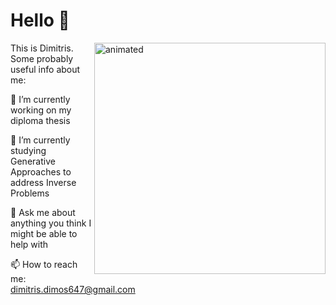 # Hello 👾
<img src="https://media.giphy.com/media/IcZhFmufozDCij3p22/giphy.gif" align="right" width="370px" alt="animated"/>

This is Dimitris. Some probably useful info about me:

🔭 I’m currently working on my diploma thesis

🌱 I’m currently studying Generative Approaches to address Inverse Problems 

💬 Ask me about anything you think I might be able to help with

📫 How to reach me: [dimitris.dimos647@gmail.com](mailto:dimitris.dimos647@gmail.com)

<br clear="left"/>




<!--A "newline". This text doesn't float anymore, is left-aligned.-->

<!--
**d-dimos/d-dimos** is a ✨ _special_ ✨ repository because its `README.md` (this file) appears on your GitHub profile.

Here are some ideas to get you started:

- 🔭 I’m currently working on ...
- 🌱 I’m currently learning ...
- 👯 I’m looking to collaborate on ...
- 🤔 I’m looking for help with ...
- 💬 Ask me about ...
- 📫 How to reach me: ...
- 😄 Pronouns: ...
- ⚡ Fun fact: ...
-->
